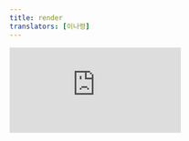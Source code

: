 ```yaml
---
title: render
translators: [이나령]
---
```


<iframe 
  style={{aspectRatio: 1.7778, width: '100%'}} 
  src="https://www.youtube.com/embed/playlist?list=PLjQV3hketAJkh6BEl0n4PDS_2fBd0cS9v&index=69&start=1181"
  title="YouTube video player" 
  frameBorder="0" 
/>

<Deprecated>

This API will be removed in a future major version of React.
<Trans>이 API는 향후 React의 주요 버전에서 제거될 예정입니다.</Trans>

In React 18, `render` was replaced by [`createRoot`.](/reference/react-dom/client/createRoot) Using `render` in React 18 will warn that your app will behave as if it’s running React 17. Learn more [here.](/blog/2022/03/08/react-18-upgrade-guide#updates-to-client-rendering-apis)
<Trans>React 18에서 `render`는 [`createRoot`](/reference/react-dom/client/createRoot)로 대체되었습니다. React 18에서 `render`를 사용하면 앱이 React 17처럼 동작한다는 경고가 표시됩니다. [여기](/blog/2022/03/08/react-18-upgrade-guide#updates-to-client-rendering-apis)에서 자세히 알아보세요.</Trans>

</Deprecated>

<Intro>

`render` renders a piece of [JSX](/learn/writing-markup-with-jsx) ("React node") into a browser DOM node.
<Trans>`render` 는 [JSX](/learn/writing-markup-with-jsx) 조각("React 노드")을 브라우저 DOM 노드로 렌더링합니다.</Trans>

```js
render(reactNode, domNode, callback?)
```

</Intro>

<InlineToc />

---

## Reference<Trans>참조</Trans> {/*reference*/}

### `render(reactNode, domNode, callback?)` {/*render*/}

Call `render` to display a React component inside a browser DOM element.
<Trans>`render`를 호출하여 브라우저 DOM 엘리먼트 안에 React 컴포넌트를 표시합니다.</Trans>

```js
import { render } from 'react-dom';

const domNode = document.getElementById('root');
render(<App />, domNode);
```

React will display `<App />` in the `domNode`, and take over managing the DOM inside it.
<Trans>React는 `domNode`에 `<App />`을 표시하고 그 안에 있는 DOM을 관리합니다.</Trans>

An app fully built with React will usually only have one `render` call with its root component. A page that uses "sprinkles" of React for parts of the page may have as many `render` calls as needed.
<Trans>React로 완전히 빌드된 앱은 일반적으로 루트 컴포넌트에 `render`호출이 하나만 있습니다. 페이지의 일부에 React를 "뿌려서" 사용하는 페이지에는 `render`호출이 필요한 만큼 많이 있을 수도 있습니다.</Trans>

[See more examples below.](#usage)
<Trans>[아래에서 더 많은 예시를 확인하세요.](#usage)</Trans>

#### Parameters<Trans>매개변수</Trans> {/*parameters*/}

* `reactNode`: A *React node* that you want to display. This will usually be a piece of JSX like `<App />`, but you can also pass a React element constructed with [`createElement()`](/reference/react/createElement), a string, a number, `null`, or `undefined`. 
<Trans>`reactNode`: 표시하려는 *React 노드*. 일반적으로 `<App />`과 같은 JSX 조각이지만, [`createElement()`](/reference/react/createElement)로 만든 React 엘리먼트나 문자열, 숫자, `null`, `undefined` 등을 전달할 수도 있습니다.</Trans>

* `domNode`: A [DOM element.](https://developer.mozilla.org/en-US/docs/Web/API/Element) React will display the `reactNode` you pass inside this DOM element. From this moment, React will manage the DOM inside the `domNode` and update it when your React tree changes.
<Trans>`domNode`: [DOM 엘리먼트](https://developer.mozilla.org/en-US/docs/Web/API/Element). React는 이 DOM 엘리먼트 안에 전달한 `reactNode`를 표시합니다. 이 순간부터 React는 `domNode` 내부의 DOM을 관리하고 React 트리가 변경되면 이를 업데이트합니다.</Trans>

* **optional** `callback`: A function. If passed, React will call it after your component is placed into the DOM.
<Trans>**선택적** `callback`: 함수. React는 컴포넌트가 DOM에 배치된 후에 이 함수를 호출합니다.</Trans>

#### Returns<Trans>반환값</Trans> {/*returns*/}

`render` usually returns `null`. However, if the `reactNode` you pass is a *class component*, then it will return an instance of that component.
<Trans>`render`는 보통 `null`을 반환합니다. 다만 전달한 `reactNode`가 *클래스 컴포넌트*인 경우에는 해당 컴포넌트의 인스턴스를 반환합니다.</Trans>

#### Caveats<Trans>주의사항</Trans> {/*caveats*/}

* In React 18, `render` was replaced by [`createRoot`.](/reference/react-dom/client/createRoot) Please use `createRoot` for React 18 and beyond.
<Trans>React 18에서는 `render`가 [`createRoot`](/reference/react-dom/client/createRoot)로 대체되었습니다. React 18 이상에서는 `createRoot`를 사용하세요.</Trans>

* The first time you call `render`, React will clear all the existing HTML content inside the `domNode` before rendering the React component into it. If your `domNode` contains HTML generated by React on the server or during the build, use [`hydrate()`](/reference/react-dom/hydrate) instead, which attaches the event handlers to the existing HTML.
<Trans>`render`를 처음 호출할 때 React는 `domNode` 내부의 모든 기존 HTML 콘텐츠를 지운 후 React 컴포넌트를 렌더링합니다. 서버에서나 빌드 중에 React에 의해 생성된 HTML이 `domNode`에 포함된 경우, 대신 이벤트 핸들러를 기존 HTML에 첨부해주는 [`hydrate()`](/reference/react-dom/hydrate)를 사용하세요.</Trans>

* If you call `render` on the same `domNode` more than once, React will update the DOM as necessary to reflect the latest JSX you passed. React will decide which parts of the DOM can be reused and which need to be recreated by ["matching it up"](/learn/preserving-and-resetting-state) with the previously rendered tree. Calling `render` on the same `domNode` again is similar to calling the [`set` function](/reference/react/useState#setstate) on the root component: React avoids unnecessary DOM updates.
<Trans>동일한 `domNode`에서 `render`를 두 번 이상 호출하면 React는 전달한 최신 JSX를 반영하기 위해 필요에 따라 DOM을 업데이트합니다. React는 이전에 렌더링된 트리와 ["매칭"](/learn/preserving-and-resetting-state)하여 재사용할 수 있는 부분과 다시 만들어야 하는 부분을 결정합니다. 동일한 `domNode`에서 `render`를 다시 호출하면, 루트 컴포넌트에서 [`set` 함수](/reference/react/useState#setstate)를 호출하는 것과 비슷하게 불필요한 DOM 업데이트를 하지 않습니다.</Trans>

* If your app is fully built with React, you'll likely have only one `render` call in your app. (If you use a framework, it might do this call for you.) When you want to render a piece of JSX in a different part of the DOM tree that isn't a child of your component (for example, a modal or a tooltip), use [`createPortal`](/reference/react-dom/createPortal) instead of `render`.
<Trans>앱이 React로 완전히 빌드된 경우, 앱에 `render` 호출이 한 번만 있을 가능성이 높습니다. (프레임워크를 사용하는 경우 프레임워크가 이 호출을 대신 수행할 수 있습니다.) 컴포넌트의 자식이 아닌 DOM 트리의 다른 부분(예: 모달 또는 툴팁)에서 JSX 조각을 렌더링하려는 경우 `render` 대신 [`createPortal`](/reference/react-dom/createPortal)을 사용하세요.</Trans>

---

## Usage<Trans>사용법</Trans> {/*usage*/}

Call `render` to display a <CodeStep step={1}>React component</CodeStep> inside a <CodeStep step={2}>browser DOM node</CodeStep>.
<Trans>`render`를 호출하여 브라우저 DOM 노드 안에 React 컴포넌트를 표시하세요.</Trans>

```js [[1, 4, "<App />"], [2, 4, "document.getElementById('root')"]]
import { render } from 'react-dom';
import App from './App.js';

render(<App />, document.getElementById('root'));
```

### Rendering the root component<Trans>루트 컴포넌트 렌더링</Trans> {/*rendering-the-root-component*/}

In apps fully built with React, **you will usually only do this once at startup**--to render the "root" component.
<Trans>React로 완전히 빌드된 앱에서는, 초기화시 "루트" 컴포넌트를 렌더링하기 위해 **일반적으로 이 작업을 한 번만 수행합니다.**</Trans>

<Sandpack>

```js index.js active
import './styles.css';
import { render } from 'react-dom';
import App from './App.js';

render(<App />, document.getElementById('root'));
```

```js App.js
export default function App() {
  return <h1>Hello, world!</h1>;
}
```

</Sandpack>

Usually you shouldn't need to call `render` again or to call it in more places. From this point on, React will be managing the DOM of your application. To update the UI, your components will [use state.](/reference/react/useState)
<Trans>일반적으로 `render` 를 다시 호출하거나 더 많은 위치에서 호출할 필요는 없습니다. 이 시점부터 React는 애플리케이션의 DOM을 관리하게 됩니다. UI를 업데이트하기 위해 컴포넌트는 [state를 사용합니다.](/reference/react/useState)</Trans>

---

### Rendering multiple roots<Trans>여러개의 루트 렌더링하기</Trans> {/*rendering-multiple-roots*/}

If your page [isn't fully built with React](/learn/add-react-to-an-existing-project#using-react-for-a-part-of-your-existing-page), call `render` for each top-level piece of UI managed by React.
<Trans>페이지가 [React로 완전히 빌드되지 않은 경우](/learn/add-react-to-an-existing-project#using-react-for-a-part-of-your-existing-page), React가 관리하는 각 최상위 UI에 대해 `render`를 호출하세요.</Trans>

<Sandpack>

```html public/index.html
<nav id="navigation"></nav>
<main>
  <p>This paragraph is not rendered by React (open index.html to verify).</p>
  <section id="comments"></section>
</main>
```

```js index.js active
import './styles.css';
import { render } from 'react-dom';
import { Comments, Navigation } from './Components.js';

render(
  <Navigation />,
  document.getElementById('navigation')
);

render(
  <Comments />,
  document.getElementById('comments')
);
```

```js Components.js
export function Navigation() {
  return (
    <ul>
      <NavLink href="/">Home</NavLink>
      <NavLink href="/about">About</NavLink>
    </ul>
  );
}

function NavLink({ href, children }) {
  return (
    <li>
      <a href={href}>{children}</a>
    </li>
  );
}

export function Comments() {
  return (
    <>
      <h2>Comments</h2>
      <Comment text="Hello!" author="Sophie" />
      <Comment text="How are you?" author="Sunil" />
    </>
  );
}

function Comment({ text, author }) {
  return (
    <p>{text} — <i>{author}</i></p>
  );
}
```

```css
nav ul { padding: 0; margin: 0; }
nav ul li { display: inline-block; margin-right: 20px; }
```

</Sandpack>

You can destroy the rendered trees with [`unmountComponentAtNode()`.](/reference/react-dom/unmountComponentAtNode)
<Trans>렌더링된 트리는 [`unmountComponentAtNode()`](/reference/react-dom/unmountComponentAtNode)로 파괴할 수 있습니다.</Trans>

---

### Updating the rendered tree<Trans>렌더링된 트리 업데이트하기</Trans> {/*updating-the-rendered-tree*/}

You can call `render` more than once on the same DOM node. As long as the component tree structure matches up with what was previously rendered, React will [preserve the state.](/learn/preserving-and-resetting-state) Notice how you can type in the input, which means that the updates from repeated `render` calls every second are not destructive:
<Trans>동일한 DOM 노드에서 `render`를 두 번 이상 호출할 수도 있습니다. 컴포넌트 트리 구조가 이전에 렌더링된 것과 일치하는 한, React는 [그 state를 유지합니다.](/learn/preserving-and-resetting-state) input에 타이핑하더라도 매초마다 반복되는 `render` 호출로 인해 업데이트가 손상되지 않는 것을 확인해 보세요:</Trans>

<Sandpack>

```js index.js active
import { render } from 'react-dom';
import './styles.css';
import App from './App.js';

let i = 0;
setInterval(() => {
  render(
    <App counter={i} />,
    document.getElementById('root')
  );
  i++;
}, 1000);
```

```js App.js
export default function App({counter}) {
  return (
    <>
      <h1>Hello, world! {counter}</h1>
      <input placeholder="Type something here" />
    </>
  );
}
```

</Sandpack>

It is uncommon to call `render` multiple times. Usually, you'll [update state](/reference/react/useState) inside your components instead.
<Trans>`render`를 여러 번 호출하는 경우는 흔하지 않습니다. 보통은 컴포넌트 내부에서 [state를 업데이트](/reference/react/useState)하는 경우가 많습니다.</Trans>
